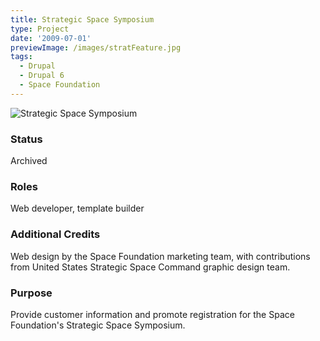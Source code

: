 ```yaml
---
title: Strategic Space Symposium
type: Project
date: '2009-07-01'
previewImage: /images/stratFeature.jpg
tags:
  - Drupal
  - Drupal 6
  - Space Foundation
---
```

![Strategic Space Symposium](/images/strat.jpg)

### Status

Archived

### Roles

Web developer, template builder

### Additional Credits

Web design by the Space Foundation marketing team, with contributions from United States Strategic Space Command graphic design team.

### Purpose

Provide customer information and promote registration for the Space Foundation's Strategic Space Symposium.
